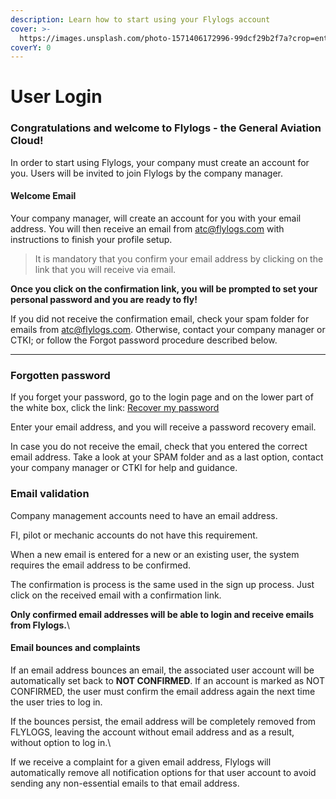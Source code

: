 ```yaml
---
description: Learn how to start using your Flylogs account
cover: >-
  https://images.unsplash.com/photo-1571406172996-99dcf29b2f7a?crop=entropy&cs=tinysrgb&fm=jpg&ixid=MnwxOTcwMjR8MHwxfHNlYXJjaHw1fHxoYW5nYXJ8ZW58MHx8fHwxNjc1MTA1NDEz&ixlib=rb-4.0.3&q=80
coverY: 0
---
```


# User Login

### Congratulations and welcome to Flylogs - the General Aviation Cloud!

In order to start using Flylogs, your company must create an account for you. Users will be invited to join Flylogs by the company manager.

#### Welcome Email

Your company manager, will create an account for you with your email address. You will then receive an email from atc@flylogs.com with instructions to finish your profile setup.

> It is mandatory that you confirm your email address by clicking on the link that you will receive via email.

**Once you click on the confirmation link, you will be prompted to set your personal password and you are ready to fly!**

If you did not receive the confirmation email, check your spam folder for emails from atc@flylogs.com. Otherwise, contact your company manager or CTKI; or follow the Forgot password procedure described below.

***

### Forgotten password

If you forget your password, go to the login page and on the lower part of the white box, click the link: [Recover my password](https://www.flylogs.com/users/password\_recover/)

Enter your email address, and you will receive a password recovery email.

In case you do not receive the email, check that you entered the correct email address. Take a look at your SPAM folder and as a last option, contact your company manager or CTKI for help and guidance.





### Email validation

Company management accounts need to have an email address.

FI, pilot or mechanic accounts do not have this requirement.

When a new email is entered for a new or an existing user, the system requires the email address to be confirmed.

The confirmation is process is the same used in the sign up process. Just click on the received email with a confirmation link.

**Only confirmed email addresses will be able to login and receive emails from Flylogs.**\


#### Email bounces and complaints

If an email address bounces an email, the associated user account will be automatically set back to **NOT CONFIRMED**. If an account is marked as NOT CONFIRMED, the user must confirm the email address again the next time the user tries to log in.

If the bounces persist, the email address will be completely removed from FLYLOGS, leaving the account without email address and as a result, without option to log in.\


If we receive a complaint for a given email address, Flylogs will automatically remove all notification options for that user account to avoid sending any non-essential emails to that email address.
